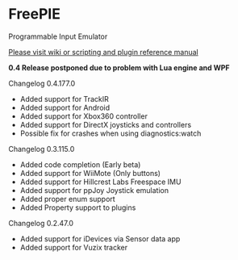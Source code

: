 FreePIE
=======

Programmable Input Emulator

[Please visit wiki or scripting and plugin reference manual](https://github.com/AndersMalmgren/FreePIE/wiki)

**0.4 Release postponed due to problem with Lua engine and WPF**

Changelog 0.4.177.0
* Added support for TrackIR
* Added support for Android
* Added support for Xbox360 controller
* Added support for DirectX joysticks and controllers
* Possible fix for crashes when using diagnostics:watch 

Changelog 0.3.115.0
* Added code completion (Early beta)
* Added support for WiiMote (Only buttons)
* Added support for Hillcrest Labs Freespace IMU
* Added support for ppJoy Joystick emulation
* Added proper enum support
* Added Property support to plugins

Changelog 0.2.47.0
* Added support for iDevices via Sensor data app
* Added support for Vuzix tracker